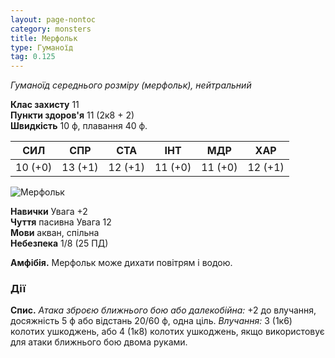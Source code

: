 ```yaml
---
layout: page-nontoc
category: monsters
title: Мерфольк
type: Гуманоїд
tag: 0.125
---
```


_Гуманоїд середнього розміру (мерфольк), нейтральний_

**Клас захисту** 11    
**Пункти здоров'я** 11 (2к8 + 2)    
**Швидкість** 10 ф, плавання 40 ф.

| СИЛ     | СПР     | СТА     | ІНТ     | МДР     | ХАР     |
| ------- | ------- | ------- | ------- | ------- | ------- |
| 10 (+0) | 13 (+1) | 12 (+1) | 11 (+0) | 11 (+0) | 12 (+1) |

![Мерфольк](https://www.dndbeyond.com/avatars/thumbnails/30833/374/1000/1000/638063862492555953.png)

**Навички** Увага +2    
**Чуття** пасивна Увага 12    
**Мови** акван, спільна    
**Небезпека** 1/8 (25 ПД)

**Амфібія.** Мерфольк може дихати повітрям і водою.

### Дії
**Спис.** _Атака зброєю ближнього бою або далекобійна:_ +2 до влучання, досяжність 5 ф або відстань 20/60 ф, одна ціль. _Влучання:_ 3 (1к6) колотих ушкоджень, або 4 (1к8) колотих ушкоджень, якщо використовує для атаки ближнього бою двома руками.
